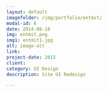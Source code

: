 ```yaml
---
layout: default
imagefolder: /img/portfolio/entmit/
modal-id: 6
date: 2014-06-18
img: entmit.png
img1: entmit1.jpg
alt: image-alt
link: 
project-date: 2015
client: 
category: UI Design
description: Site UI Redesign

---
```

